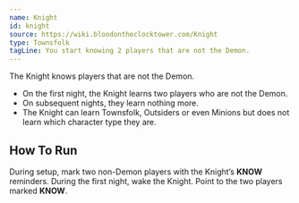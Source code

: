 ```yaml
---
name: Knight
id: knight
source: https://wiki.bloodontheclocktower.com/Knight
type: Townsfolk
tagLine: You start knowing 2 players that are not the Demon.
---
```


The Knight knows players that are not the Demon.

- On the first night, the Knight learns two players who are not the
  Demon.
- On subsequent nights, they learn nothing more.
- The Knight can learn Townsfolk, Outsiders or even Minions but does not
  learn which character type they are.

## How To Run

During setup, mark two non-Demon players with the Knight’s **KNOW**
reminders. During the first night, wake the Knight. Point to the two
players marked **KNOW**.
